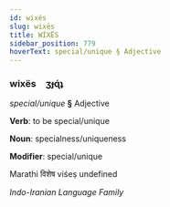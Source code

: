 ```yaml
---
id: wixës
slug: wixës
title: WİXËS
sidebar_position: 779
hoverText: special/unique § Adjective
---
```


### wixës&emsp;<span kind="abugida">ʒɟɋ́ʇ</span>

*special/unique* **§** Adjective

**Verb**: to be special/unique

**Noun**: specialness/uniqueness

**Modifier**: special/unique

Marathi विशेष viśeṣ undefined

*Indo-Iranian Language Family*